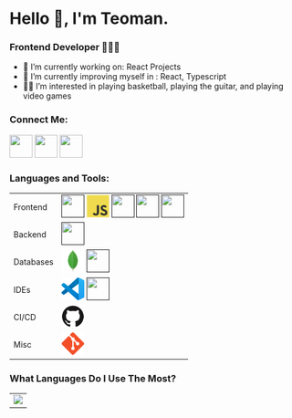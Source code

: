 # Hello 👋, I'm Teoman.

### Frontend Developer 🧑🏻‍💻

- 🔭 I’m currently working on: React Projects
- 🌱 I’m currently improving myself in : React, Typescript
- 👨‍💻 I’m interested in playing basketball, playing the guitar, and playing video games
### Connect Me:

<a href="https://www.linkedin.com/in/teomankirma/"><img src="https://www.vectorlogo.zone/logos/linkedin/linkedin-icon.svg" width="40" height="40"/></a>
<a href="https://x.com/teomankirma"><img src="https://www.vectorlogo.zone/logos/x/x-icon.svg" width="40" height="40"/></a>
<a href="mailto:teomankirma@gmail.com"><img src="https://brandeps.com/logo-download/G/Gmail-logo-vector-01.svg" width="40" height="40"/></a>

### Languages and Tools:

<table>
     <tr>
        <td>Frontend</td>
        <td>
            <a href=""><img src="https://www.vectorlogo.zone/logos/reactjs/reactjs-icon.svg" width="40" height="40"/></a>
            <a href=""><img src="https://github.com/devicons/devicon/blob/master/icons/javascript/javascript-original.svg" width="40" height="40"/></a>
            <a href=""><img src="https://www.vectorlogo.zone/logos/typescriptlang/typescriptlang-icon.svg" width="40" height="40"/></a>
            <a href=""><img src="https://www.vectorlogo.zone/logos/nextjs/nextjs-icon.svg" width="40" height="40"/></a>
            <a href=""><img src="https://www.vectorlogo.zone/logos/tailwindcss/tailwindcss-icon.svg" width="40" height="40"/></a>
        </td>
    </tr>
     <tr>
        <td>Backend</td>
        <td>
            <a href=""><img src="https://www.vectorlogo.zone/logos/nodejs/nodejs-icon.svg" width="40" height="40"/></a>
        </td>
    </tr>
      <tr>
        <td>Databases</td>
        <td>
            <a href=""><img src="https://github.com/devicons/devicon/blob/master/icons/mongodb/mongodb-original.svg" width="40" height="40"/></a>
            <a href=""><img src="https://www.logo.wine/a/logo/Amazon_Web_Services/Amazon_Web_Services-Logo.wine.svg" width="40" height="40"/></a>
        </td>
    </tr>
       <tr>
        <td>IDEs</td>
        <td>
            <a href=""><img src="https://github.com/devicons/devicon/blob/v2.13.0/icons/vscode/vscode-original.svg" width="40" height="40"/></a>
            <a href=""><img src="https://registry.npmmirror.com/@lobehub/icons-static-png/1.42.0/files/light/cursor.png" width="40" height="40"/></a>
        </td>
    </tr>
    <tr>
        <td>CI/CD</td>
        <td>
            <a href=""><img src="https://github.com/devicons/devicon/blob/v2.13.0/icons/github/github-original.svg" width="40" height="40"/></a>
        </td>
    </tr>
    <tr>
        <td>Misc</td>
        <td>
            <a href=""><img src="https://github.com/devicons/devicon/blob/v2.13.0/icons/git/git-original.svg" width="40" height="40"/></a>
        </td>
    </tr>
</table>

### What Languages Do I Use The Most?

<table>
      <tr>
        <td>
            <img src="https://github-readme-stats.vercel.app/api/top-langs/?username=teomankirma"/>
        </td>
     </tr>
   </table>
     
